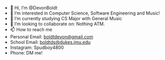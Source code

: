 - 👋 Hi, I’m @DevonBoldt
- 👀 I’m interested in Computer Science, Software Engineering and Music! 
- 🌱 I’m currently studying CS Major with General Music 
- 💞️ I’m looking to collaborate on: Nothing ATM. 
- 📫 How to reach me 
-   Personal Email: boldtdevon@gmail.com 
-   School Email: boldtds@dukes.jmu.edu 
-   Instagram: Spudboy4800 
-   Phone: DM me! 

<!---
DevonBoldt/DevonBoldt is a ✨ special ✨ repository because its `README.md` (this file) appears on your GitHub profile.
You can click the Preview link to take a look at your changes.
--->
